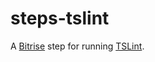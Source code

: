 # steps-tslint
A [Bitrise](https://www.bitrise.io) step for running [TSLint](https://palantir.github.io/tslint/).
